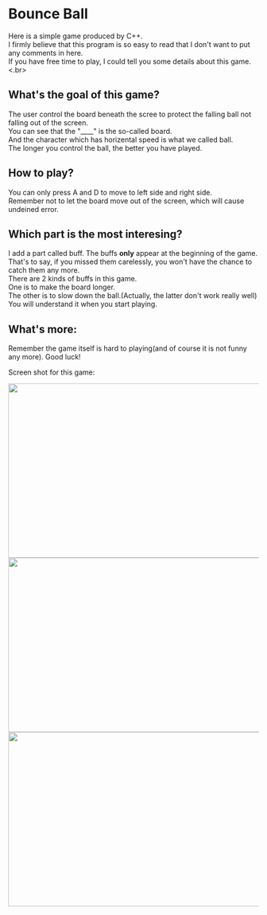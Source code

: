 # Bounce Ball
Here is a simple game produced by C++.</br>
I firmly believe that this program is so easy to read that I don't want to put any comments in here.</br>
If you have free time to play, I could tell you some details about this game.<.br>

## What's the goal of this game?
The user control the board beneath the scree to protect the falling ball not falling out of the screen.</br>
You can see that the "____" is the so-called board.</br>
And the character which has horizental speed is what we called ball.</br>
The longer you control the ball, the better you have played.</br>

## How to play?
You can only press A and D to move to left side and right side.</br>
Remember not to let the board move out of the screen, which will cause undeined error.</br>

## Which part is the most interesing?
I add a part called buff. The buffs <b>only</b> appear at the beginning of the game.</br>
That's to say, if you missed them carelessly, you won't have the chance to catch them any more.</br>
There are 2 kinds of buffs in this game.</br>
One is to make the board longer.</br>
The other is to slow down the ball.(Actually, the latter don't work really well)</br>
You will understand it when you start playing.</br>

## What's more:
Remember the game itself is hard to playing(and of course it is not funny any more). Good luck!</br>

Screen shot for this game:

<img src="https://raw.githubusercontent.com/Greg7shen/GregGames/master/C-C%2B%2B/Console/Bounce-Ball/Screenshot/Beginning.png" width=700 height=350/>
<img src="https://raw.githubusercontent.com/Greg7shen/GregGames/master/C-C%2B%2B/Console/Bounce-Ball/Screenshot/Playing.png" width=700 height=350/>
<img src="https://raw.githubusercontent.com/Greg7shen/GregGames/master/C-C%2B%2B/Console/Bounce-Ball/Screenshot/Ending.png" width=700 height=350/>
